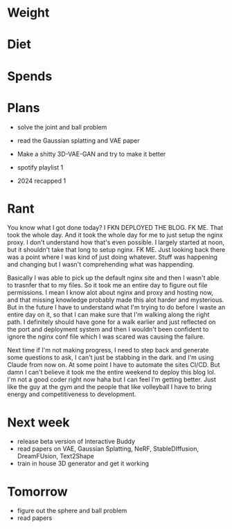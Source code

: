 # Weight

# Diet


# Spends

# Plans
- solve the joint and ball problem
- read the Gaussian splatting and VAE paper 

- Make a shitty 3D-VAE-GAN and try to make it better
- spotify playlist 1
- 2024 recapped 1

# Rant 
You know what I got done today? I FKN DEPLOYED THE BLOG. FK ME. That took the whole day. And it took the whole day for me to just setup the nginx proxy. I don't understand how that's even possible. I largely started at noon, but it shouldn't take that long to setup nginx. FK ME. Just looking back there was a point where I was kind of just doing whatever. Stuff was happening and changing but I wasn't comprehending what was happending. 

Basically I was able to pick up the default nginx site and then I wasn't able to trasnfer that to my files. So it took me an entire day to figure out file permissions. I mean I know alot about nginx and proxy and hosting now, and that missing knowledge probably made this alot harder and mysterious. But in the future I have to understand what I'm trying to do before I waste an entire day on it, so that I can make sure that I'm walking along the right path. I definitely should have gone for a walk earlier and just reflected on the port and deployment system and then I wouldn't been confident to ignore the nginx conf file which I was scared was causing the failure. 

Next time if I'm not making progress, I need to step back and generate some questions to ask, I can't just be stabbing in the dark. and I'm using Claude from now on. At some point I have to automate the sites CI/CD. But damn I can't believe it took me the entire weekend to deploy this blog lol. I'm not a good coder right now haha but I can feel I'm getting better. Just like the guy at the gym and the people that like volleyball I have to bring energy and competitiveness to development. 

# Next week
- release beta version of Interactive Buddy
- read papers on VAE, Gaussian Splatting, NeRF, StableDIffusion, DreamFUsion, Text2Shape
- train in house 3D generator and get it working


# Tomorrow
- figure out the sphere and ball problem
- read papers
